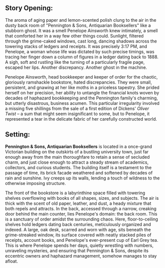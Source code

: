 ## Story Opening:

The aroma of aging paper and lemon-scented polish clung to the air in the dusty back room of "Pennington & Sons, Antiquarian Booksellers" like a stubborn ghost. It was a smell Penelope Ainsworth knew intimately, a smell that comforted her in a way few other things could. Sunlight, filtered through the grime-caked windows, cast long, dancing shadows across the towering stacks of ledgers and receipts. It was precisely 3:17 PM, and Penelope, a woman whose life was dictated by such precise timings, was tracing her finger down a column of figures in a ledger dating back to 1888. A sigh, soft and rustling like the turning of a particularly fragile page, escaped her lips. Another discrepancy. Another ghost in the machine.

Penelope Ainsworth, head bookkeeper and keeper of order for the chaotic, gloriously ramshackle bookstore, hated discrepancies. They were small, persistent, and gnawing at her like moths in a priceless tapestry. She prided herself on her precision, her ability to untangle the financial knots woven by decades of haphazard bookkeeping and the Pennington family's charming, but utterly disastrous, business acumen. This particular irregularity involved a missing five shillings from the sale of a first edition of Dickens' *Oliver Twist* – a sum that might seem insignificant to some, but to Penelope, it represented a tear in the delicate fabric of her carefully constructed world.
## Setting:

**Pennington & Sons, Antiquarian Booksellers** is located in a once-grand Victorian building on the outskirts of a bustling university town, just far enough away from the main thoroughfare to retain a sense of secluded charm, and just close enough to attract a steady stream of academics, collectors, and curious students. The building itself is a testament to the passage of time, its brick facade weathered and softened by decades of rain and sunshine. Ivy creeps up its walls, lending a touch of wildness to the otherwise imposing structure.

The front of the bookstore is a labyrinthine space filled with towering shelves overflowing with books of all shapes, sizes, and subjects. The air is thick with the scent of old paper, leather, and dust, a heady mixture that both repels and attracts. In the back, accessed through a narrow, creaking door behind the main counter, lies Penelope's domain: the back room. This is a sanctuary of order amidst the surrounding chaos. Here, floor-to-ceiling shelves hold ledgers dating back centuries, meticulously organized and indexed. A large, oak desk, scarred and worn with age, sits beneath the grime-streaked window, its surface covered with neatly stacked piles of receipts, account books, and Penelope's ever-present cup of Earl Grey tea. This is where Penelope spends her days, quietly wrestling with numbers, unraveling mysteries, and ensuring that Pennington & Sons, despite its eccentric owners and haphazard management, somehow manages to stay afloat.
